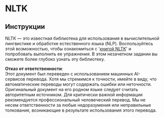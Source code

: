 # NLTK

## Инструкции

NLTK — это известная библиотека для использования в вычислительной лингвистике и обработке естественного языка (NLP). Воспользуйтесь этой возможностью, чтобы ознакомиться с '[книгой NLTK](https://www.nltk.org/book/)' и попробовать выполнить ее упражнения. В этом незачетном задании вы сможете более глубоко узнать эту библиотеку.

**Отказ от ответственности**:  
Этот документ был переведен с использованием машинных AI-сервисов перевода. Хотя мы стремимся к точности, имейте в виду, что автоматические переводы могут содержать ошибки или неточности. Оригинальный документ на его родном языке следует считать авторитетным источником. Для критически важной информации рекомендуется профессиональный человеческий перевод. Мы не несем ответственности за любые недоразумения или неправильные толкования, возникающие в результате использования этого перевода.